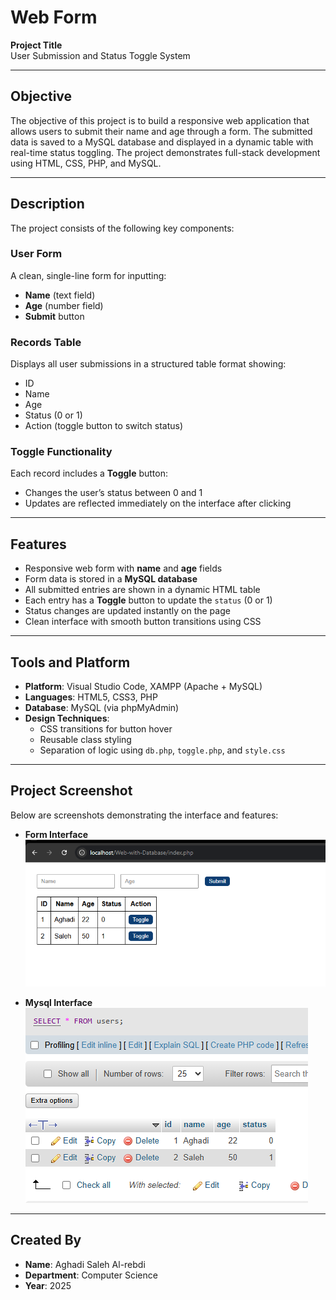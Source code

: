 # Web Form  

**Project Title**  
User Submission and Status Toggle System

---

## Objective  
The objective of this project is to build a responsive web application that allows users to submit their name and age through a form. The submitted data is saved to a MySQL database and displayed in a dynamic table with real-time status toggling. The project demonstrates full-stack development using HTML, CSS, PHP, and MySQL.

---

## Description  
The project consists of the following key components:

### User Form  
A clean, single-line form for inputting:
- **Name** (text field)
- **Age** (number field)
- **Submit** button

### Records Table  
Displays all user submissions in a structured table format showing:
- ID  
- Name  
- Age  
- Status (0 or 1)  
- Action (toggle button to switch status)

### Toggle Functionality  
Each record includes a **Toggle** button:
- Changes the user’s status between 0 and 1
- Updates are reflected immediately on the interface after clicking

---

## Features  
- Responsive web form with **name** and **age** fields
- Form data is stored in a **MySQL database**
- All submitted entries are shown in a dynamic HTML table
- Each entry has a **Toggle** button to update the `status` (0 or 1)
- Status changes are updated instantly on the page
- Clean interface with smooth button transitions using CSS
---

## Tools and Platform  
- **Platform**: Visual Studio Code, XAMPP (Apache + MySQL)  
- **Languages**: HTML5, CSS3, PHP  
- **Database**: MySQL (via phpMyAdmin)  
- **Design Techniques**:
  - CSS transitions for button hover
  - Reusable class styling
  - Separation of logic using `db.php`, `toggle.php`, and `style.css`

---

## Project Screenshot  
Below are screenshots demonstrating the interface and features:

- **Form Interface**  
  ![Form Screenshot](form.png)

- **Mysql Interface**  
  ![Table Screenshot](table.png)

---

## Created By  
- **Name**: Aghadi Saleh Al-rebdi   
- **Department**: Computer Science  
- **Year**: 2025  

